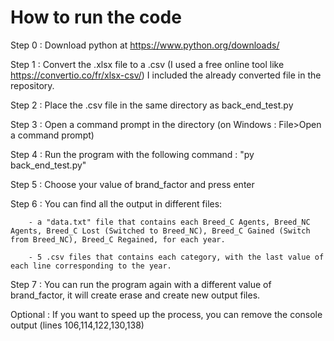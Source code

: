 # How to run the code

Step 0 : Download python at https://www.python.org/downloads/

Step 1 : Convert the .xlsx file to a .csv (I used a free online tool like https://convertio.co/fr/xlsx-csv/)
         I included the already converted file in the repository.

Step 2 : Place the .csv file in the same directory as back_end_test.py

Step 3 : Open a command prompt in the directory (on Windows : File>Open a command prompt)

Step 4 : Run the program with the following command : "py back_end_test.py"

Step 5 : Choose your value of brand_factor and press enter

Step 6 : You can find all the output in different files:

        - a "data.txt" file that contains each Breed_C Agents, Breed_NC Agents, Breed_C Lost (Switched to Breed_NC), Breed_C Gained (Switch from Breed_NC), Breed_C Regained, for each year.
        
        - 5 .csv files that contains each category, with the last value of each line corresponding to the year.

Step 7 : You can run the program again with a different value of brand_factor, it will create erase and create new output files.

Optional : If you want to speed up the process, you can remove the console output (lines 106,114,122,130,138)
